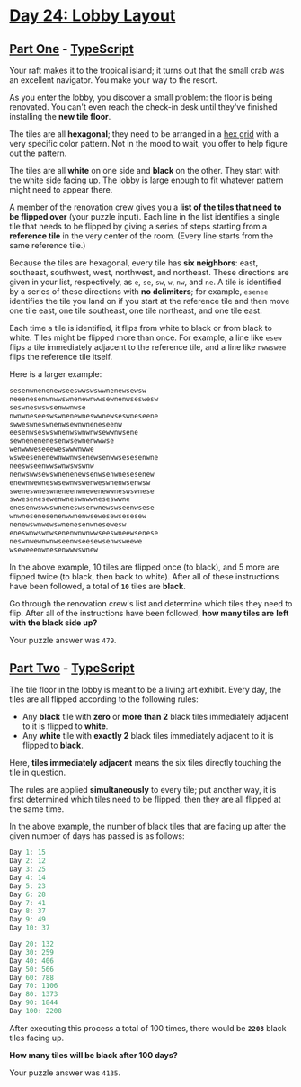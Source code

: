 # [Day 24: Lobby Layout](https://adventofcode.com/2020/day/24)

## [Part One](https://adventofcode.com/2020/day/24#part1) - [TypeScript](./typescript/src/p1.ts)

Your raft makes it to the tropical island; it turns out that the small crab was
an excellent navigator. You make your way to the resort.

As you enter the lobby, you discover a small problem: the floor is being
renovated. You can't even reach the check-in desk until they've finished
installing the **new tile floor**.

The tiles are all **hexagonal**; they need to be arranged in a
[hex grid](https://en.wikipedia.org/wiki/Hexagonal_tiling) with a very specific
color pattern. Not in the mood to wait, you offer to help figure out the
pattern.

The tiles are all **white** on one side and **black** on the other. They start
with the white side facing up. The lobby is large enough to fit whatever pattern
might need to appear there.

A member of the renovation crew gives you a **list of the tiles that need to**
**be flipped over** (your puzzle input). Each line in the list identifies a
single tile that needs to be flipped by giving a series of steps starting from a
**reference tile** in the very center of the room. (Every line starts from the
same reference tile.)

Because the tiles are hexagonal, every tile has **six neighbors**: east,
southeast, southwest, west, northwest, and northeast. These directions are given
in your list, respectively, as `e`, `se`, `sw`, `w`, `nw`, and `ne`. A tile is
identified by a series of these directions with **no delimiters**; for example,
`esenee` identifies the tile you land on if you start at the reference tile and
then move one tile east, one tile southeast, one tile northeast, and one tile
east.

Each time a tile is identified, it flips from white to black or from black to
white. Tiles might be flipped more than once. For example, a line like `esew`
flips a tile immediately adjacent to the reference tile, and a line like
`nwwswee` flips the reference tile itself.

Here is a larger example:

```rs
sesenwnenenewseeswwswswwnenewsewsw
neeenesenwnwwswnenewnwwsewnenwseswesw
seswneswswsenwwnwse
nwnwneseeswswnenewneswwnewseswneseene
swweswneswnenwsewnwneneseenw
eesenwseswswnenwswnwnwsewwnwsene
sewnenenenesenwsewnenwwwse
wenwwweseeeweswwwnwwe
wsweesenenewnwwnwsenewsenwwsesesenwne
neeswseenwwswnwswswnw
nenwswwsewswnenenewsenwsenwnesesenew
enewnwewneswsewnwswenweswnenwsenwsw
sweneswneswneneenwnewenewwneswswnese
swwesenesewenwneswnwwneseswwne
enesenwswwswneneswsenwnewswseenwsese
wnwnesenesenenwwnenwsewesewsesesew
nenewswnwewswnenesenwnesewesw
eneswnwswnwsenenwnwnwwseeswneewsenese
neswnwewnwnwseenwseesewsenwsweewe
wseweeenwnesenwwwswnew
```

In the above example, 10 tiles are flipped once (to black), and 5 more are
flipped twice (to black, then back to white). After all of these instructions
have been followed, a total of **`10`** tiles are **black**.

Go through the renovation crew's list and determine which tiles they need to
flip. After all of the instructions have been followed, **how many tiles are**
**left with the black side up?**

Your puzzle answer was `479`.

## [Part Two](https://adventofcode.com/2020/day/24#part2) - [TypeScript](./typescript/src/p2.ts)

The tile floor in the lobby is meant to be a living art exhibit. Every day, the
tiles are all flipped according to the following rules:

- Any **black** tile with **zero** or **more than 2** black tiles immediately
  adjacent to it is flipped to **white**.
- Any **white** tile with **exactly 2** black tiles immediately adjacent to it
  is flipped to **black**.

Here, **tiles immediately adjacent** means the six tiles directly touching the
tile in question.

The rules are applied **simultaneously** to every tile; put another way, it is
first determined which tiles need to be flipped, then they are all flipped at
the same time.

In the above example, the number of black tiles that are facing up after the
given number of days has passed is as follows:

```rs
Day 1: 15
Day 2: 12
Day 3: 25
Day 4: 14
Day 5: 23
Day 6: 28
Day 7: 41
Day 8: 37
Day 9: 49
Day 10: 37

Day 20: 132
Day 30: 259
Day 40: 406
Day 50: 566
Day 60: 788
Day 70: 1106
Day 80: 1373
Day 90: 1844
Day 100: 2208
```

After executing this process a total of 100 times, there would be **`2208`**
black tiles facing up.

**How many tiles will be black after 100 days?**

Your puzzle answer was `4135`.
